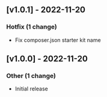 <!-- CHANGELOGGER -->

## [v1.0.1] - 2022-11-20

### Hotfix (1 change)

- Fix composer.json starter kit name


## [v1.0.0] - 2022-11-20

### Other (1 change)

- Initial release
